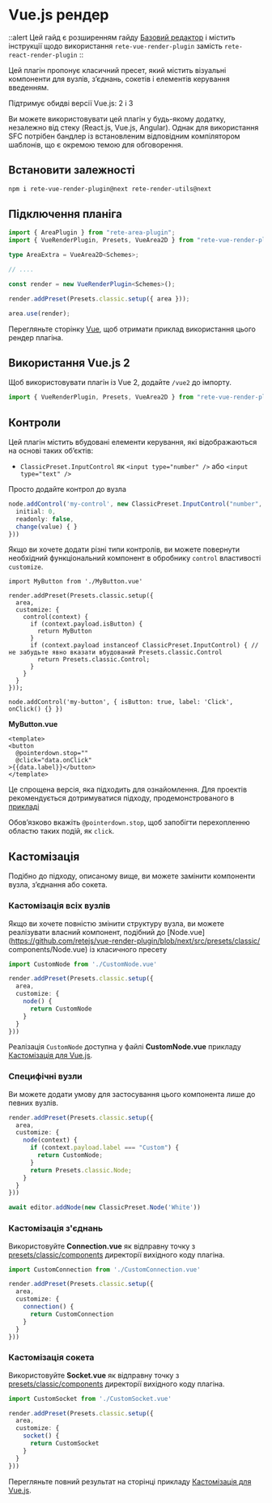 # Vue.js рендер

::alert
Цей гайд є розширенням гайду [Базовий редактор](../basic) і містить інструкції щодо використання `rete-vue-render-plugin` замість `rete-react-render-plugin`
::

Цей плагін пропонує класичний пресет, який містить візуальні компоненти для вузлів, з’єднань, сокетів і елементів керування введенням.

Підтримує обидві версії Vue.js: 2 і 3

Ви можете використовувати цей плагін у будь-якому додатку, незалежно від стеку (React.js, Vue.js, Angular). Однак для використання SFC потрібен бандлер із встановленим відповідним компілятором шаблонів, що є окремою темою для обговорення.

## Встановити залежності

```bash
npm i rete-vue-render-plugin@next rete-render-utils@next
```


## Підключення планіга

```ts
import { AreaPlugin } from "rete-area-plugin";
import { VueRenderPlugin, Presets, VueArea2D } from "rete-vue-render-plugin";

type AreaExtra = VueArea2D<Schemes>;

// ....

const render = new VueRenderPlugin<Schemes>();

render.addPreset(Presets.classic.setup({ area }));

area.use(render);
```

Перегляньте сторінку [Vue](/examples/vue/basic), щоб отримати приклад використання цього рендер плагіна.

## Використання Vue.js 2

Щоб використовувати плагін із Vue 2, додайте `/vue2` до імпорту.

```ts
import { VueRenderPlugin, Presets, VueArea2D } from "rete-vue-render-plugin/vue2";
```

## Контроли

Цей плагін містить вбудовані елементи керування, які відображаються на основі таких об’єктів:

- `ClassicPreset.InputControl` як `<input type="number" />` або `<input type="text" />`

Просто додайте контрол до вузла

```ts
node.addControl('my-control', new ClassicPreset.InputControl("number", {
  initial: 0,
  readonly: false,
  change(value) { }
}))
```

Якщо ви хочете додати різні типи контролів, ви можете повернути необхідний функціональний компонент в обробнику `control` властивості `customize`.

```tsx
import MyButton from './MyButton.vue'

render.addPreset(Presets.classic.setup({
  area,
  customize: {
    control(context) {
      if (context.payload.isButton) {
        return MyButton
      }
      if (context.payload instanceof ClassicPreset.InputControl) { // не забудьте явно вказати вбудований Presets.classic.Control
        return Presets.classic.Control;
      }
    }
  }
}));

node.addControl('my-button', { isButton: true, label: 'Click', onClick() {} })
```

**MyButton.vue**

```vue
<template>
<button
  @pointerdown.stop=""
  @click="data.onClick"
>{{data.label}}</button>
</template>
```

Це спрощена версія, яка підходить для ознайомлення. Для проектів рекомендується дотримуватися підходу, продемонстрованого в [прикладі](/examples/vue/controls)

Обов’язково вкажіть `@pointerdown.stop`, щоб запобігти перехопленню областю таких подій, як `click`.

## Кастомізація

Подібно до підходу, описаному вище, ви можете замінити компоненти вузла, з’єднання або сокета.

### Кастомізація всіх вузлів

Якщо ви хочете повністю змінити структуру вузла, ви можете реалізувати власний компонент, подібний до [Node.vue](https://github.com/retejs/vue-render-plugin/blob/next/src/presets/classic/ components/Node.vue) із класичного пресету

```ts
import CustomNode from './CustomNode.vue'

render.addPreset(Presets.classic.setup({
  area,
  customize: {
    node() {
      return CustomNode
    }
  }
}))
```

Реалізація `CustomNode` доступна у файлі **CustomNode.vue** прикладу [Кастомізація для Vue.js](/examples/vue/customization).

### Специфічні вузли

Ви можете додати умову для застосування цього компонента лише до певних вузлів.

```ts
render.addPreset(Presets.classic.setup({
  area,
  customize: {
    node(context) {
      if (context.payload.label === "Custom") {
        return CustomNode;
      }
      return Presets.classic.Node;
    }
  }
}))

await editor.addNode(new ClassicPreset.Node('White'))
```

### Кастомізація з'єднань

Використовуйте **Connection.vue** як відправну точку з [presets/classic/components](https://github.com/retejs/vue-render-plugin/blob/next/src/presets/classic/components) директорії вихідного коду плагіна.

```ts
import CustomConnection from './CustomConnection.vue'

render.addPreset(Presets.classic.setup({
  area,
  customize: {
    connection() {
      return CustomConnection
    }
  }
}))
```

### Кастомізація сокета

Використовуйте **Socket.vue** як відправну точку з [presets/classic/components](https://github.com/retejs/vue-render-plugin/blob/next/src/presets/classic/components) директорії вихідного коду плагіна.

```ts
import CustomSocket from './CustomSocket.vue'

render.addPreset(Presets.classic.setup({
  area,
  customize: {
    socket() {
      return CustomSocket
    }
  }
}))
```

Перегляньте повний результат на сторінці прикладу [Кастомізація для Vue.js](/examples/vue/customization).

